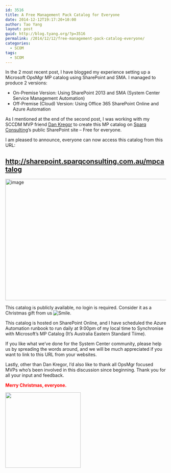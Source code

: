 ```yaml
---
id: 3516
title: A Free Management Pack Catalog for Everyone
date: 2014-12-12T19:17:20+10:00
author: Tao Yang
layout: post
guid: http://blog.tyang.org/?p=3516
permalink: /2014/12/12/free-management-pack-catalog-everyone/
categories:
  - SCOM
tags:
  - SCOM
---
```

In the 2 most recent post, I have blogged my experience setting up a Microsoft OpsMgr MP catalog using SharePoint and SMA. I managed to produce 2 versions:
<ul>
	<li>On-Premise Version: Using SharePoint 2013 and SMA (System Center Service Management Automation)</li>
	<li>Off-Premise (Cloud) Version: Using Office 365 SharePoint Online and Azure Automation</li>
</ul>
As I mentioned at the end of the second post, I was working with my SCCDM MVP friend <a href="https://twitter.com/dankregor">Dan Kregor</a> to create this MP catalog on <a href="http://sparqconsulting.com.au/">Sparq Consulting</a>’s public SharePoint site – Free for everyone.

I am pleased to announce, everyone can now access this catalog from this URL:
<h2><a title="http://sharepoint.sparqconsulting.com.au/mpcatalog" href="http://sharepoint.sparqconsulting.com.au/mpcatalog">http://sharepoint.sparqconsulting.com.au/mpcatalog</a></h2>
<a href="http://blog.tyang.org/wp-content/uploads/2014/12/image23.png"><img class="" style="background-image: none; padding-top: 0px; padding-left: 0px; display: inline; padding-right: 0px; border: 0px;" title="image" src="http://blog.tyang.org/wp-content/uploads/2014/12/image_thumb23.png" alt="image" width="693" height="380" border="0" /></a>

This catalog is publicly available, no login is required. Consider it as a Christmas gift from us <img class="wlEmoticon wlEmoticon-smile" style="border-style: none;" src="http://blog.tyang.org/wp-content/uploads/2014/12/wlEmoticon-smile2.png" alt="Smile" />.

This catalog is hosted on SharePoint Online, and I have scheduled the Azure Automation runbook to run daily at 9:00pm of my local time to Synchronise with Microsoft’s MP Catalog (It’s Australia Eastern Standard Tiime).

If you like what we’ve done for the System Center community, please help us by spreading the words around, and we will be much appreciated if you want to link to this URL from your websites.

Lastly, other than Dan Kregor, I’d also like to thank all OpsMgr focused MVPs who’s been involved in this discussion since beginning. Thank you for all your input and feedback.

<span style="color: #ff0000;"><strong>Merry Christmas, everyone.</strong></span>

<img src="http://img3.wikia.nocookie.net/__cb20110813162944/lego/images/8/82/Santa_yoda.jpg" alt="" width="236" height="236" />